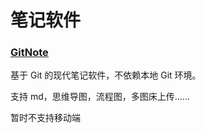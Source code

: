 # 笔记软件

### [GitNote](https://www.gitnoteapp.com/zh/)

基于 Git 的现代笔记软件，不依赖本地 Git 环境。

支持 md，思维导图，流程图，多图床上传……

暂时不支持移动端


